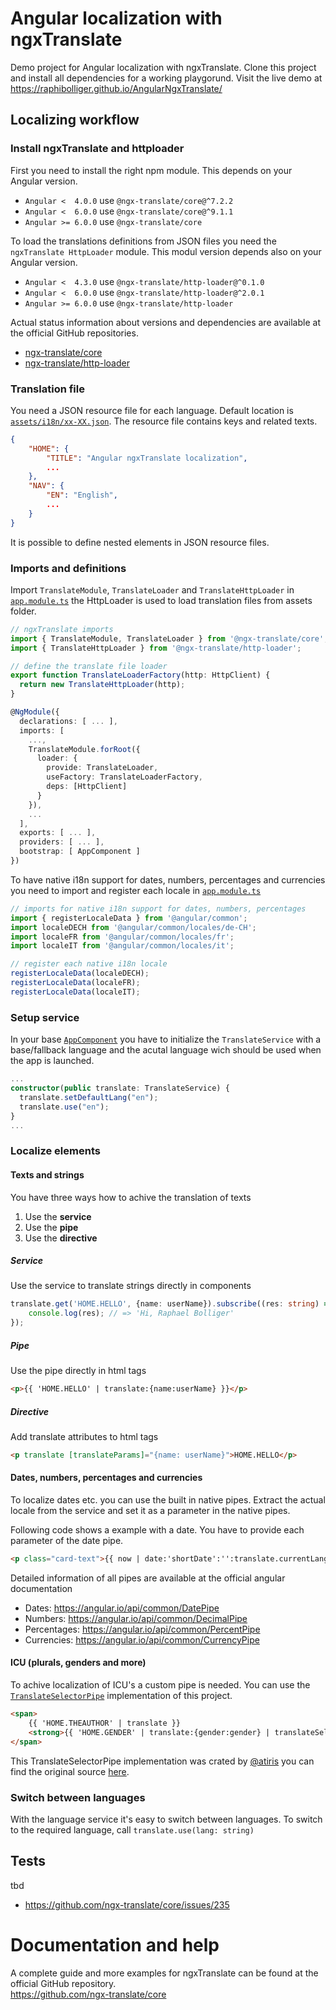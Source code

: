 [//]: # (ng build --prod --op docs  --base-href /AngularNgxTranslate/)

# Angular localization with ngxTranslate

Demo project for Angular localization with ngxTranslate. Clone this project and install all dependencies for a working playgorund.
Visit the live demo at https://raphibolliger.github.io/AngularNgxTranslate/

## Localizing workflow

### Install ngxTranslate and httploader

First you need to install the right npm module. This depends on your Angular version.

- `Angular <  4.0.0` use `@ngx-translate/core@^7.2.2`
- `Angular <  6.0.0` use `@ngx-translate/core@^9.1.1`
- `Angular >= 6.0.0` use `@ngx-translate/core`

To load the translations definitions from JSON files you need the `ngxTranslate HttpLoader` module. This modul version depends also on your Angular version.

- `Angular <  4.3.0` use `@ngx-translate/http-loader@^0.1.0`
- `Angular <  6.0.0` use `@ngx-translate/http-loader@^2.0.1`
- `Angular >= 6.0.0` use `@ngx-translate/http-loader`

Actual status information about versions and dependencies are available at the official GitHub repositories.

- [ngx-translate/core](https://github.com/ngx-translate/core)
- [ngx-translate/http-loader](https://github.com/ngx-translate/http-loader)

### Translation file

You need a JSON resource file for each language. Default location is [`assets/i18n/xx-XX.json`](https://github.com/raphibolliger/AngularNgxTranslate/tree/master/src/assets/i18n). The resource file contains keys and related texts.
```JSON
{
    "HOME": {
        "TITLE": "Angular ngxTranslate localization",
        ...
    },
    "NAV": {
        "EN": "English",
        ...
    }
}
```
It is possible to define nested elements in JSON resource files.

### Imports and definitions
Import `TranslateModule`, `TranslateLoader` and `TranslateHttpLoader` in [`app.module.ts`](https://github.com/raphibolliger/AngularNgxTranslate/blob/master/src/app/app.module.ts) the HttpLoader is used to load translation files from assets folder.

```TypeScript
// ngxTranslate imports
import { TranslateModule, TranslateLoader } from '@ngx-translate/core';
import { TranslateHttpLoader } from '@ngx-translate/http-loader';
```

```TypeScript
// define the translate file loader
export function TranslateLoaderFactory(http: HttpClient) {
  return new TranslateHttpLoader(http);
}
```

```TypeScript
@NgModule({
  declarations: [ ... ],
  imports: [
    ...,
    TranslateModule.forRoot({
      loader: {
        provide: TranslateLoader,
        useFactory: TranslateLoaderFactory,
        deps: [HttpClient]
      }
    }),
    ...
  ],
  exports: [ ... ],
  providers: [ ... ],
  bootstrap: [ AppComponent ]
})
```

To have native i18n support for dates, numbers, percentages and currencies you need to import and register each locale in [`app.module.ts`](https://github.com/raphibolliger/AngularNgxTranslate/blob/master/src/app/app.module.ts)
```TypeScript
// imports for native i18n support for dates, numbers, percentages
import { registerLocaleData } from '@angular/common';
import localeDECH from '@angular/common/locales/de-CH';
import localeFR from '@angular/common/locales/fr';
import localeIT from '@angular/common/locales/it';

// register each native i18n locale
registerLocaleData(localeDECH);
registerLocaleData(localeFR);
registerLocaleData(localeIT);
```

### Setup service
In your base [`AppComponent`](https://github.com/raphibolliger/AngularNgxTranslate/blob/master/src/app/app.component.ts) you have to initialize the `TranslateService` with a base/fallback language and the acutal language wich should be used when the app is launched.
```TypeScript
...
constructor(public translate: TranslateService) {
  translate.setDefaultLang("en");
  translate.use("en");
}
...
```

### Localize elements

#### Texts and strings
You have three ways how to achive the translation of texts

1. Use the **service**
2. Use the **pipe**
3. Use the **directive**

##### Service
Use the service to translate strings directly in components
```TypeScript
translate.get('HOME.HELLO', {name: userName}).subscribe((res: string) => {
    console.log(res); // => 'Hi, Raphael Bolliger'
});
```

##### Pipe
Use the pipe directly in html tags
```html
<p>{{ 'HOME.HELLO' | translate:{name:userName} }}</p>
```

##### Directive
Add translate attributes to html tags
```html
<p translate [translateParams]="{name: userName}">HOME.HELLO</p>
```

#### Dates, numbers, percentages and currencies
To localize dates etc. you can use the built in native pipes. Extract the actual locale from the service and set it as a parameter in the native pipes.

Following code shows a example with a date. You have to provide each parameter of the date pipe.
```html
<p class="card-text">{{ now | date:'shortDate':'':translate.currentLang }}</p>
```

Detailed information of all pipes are available at the official angular documentation

- Dates: https://angular.io/api/common/DatePipe
- Numbers: https://angular.io/api/common/DecimalPipe
- Percentages: https://angular.io/api/common/PercentPipe
- Currencies: https://angular.io/api/common/CurrencyPipe

#### ICU (plurals, genders and more)

To achive localization of ICU's a custom pipe is needed. You can use the [`TranslateSelectorPipe`](https://github.com/raphibolliger/AngularNgxTranslate/blob/master/src/app/pipes/TranslteSelectorPipe.ts) implementation of this project.

```html
<span>
    {{ 'HOME.THEAUTHOR' | translate }}
    <strong>{{ 'HOME.GENDER' | translate:{gender:gender} | translateSelector:gender }}</strong>
</span>
```
This TranslateSelectorPipe implementation was crated by [@atiris](https://github.com/atiris) you can find the original source [here](https://github.com/ngx-translate/core/issues/150#issuecomment-330825289).

### Switch between languages
With the language service it's easy to switch between languages. To switch to the required language, call `translate.use(lang: string)`

## Tests
tbd  
- https://github.com/ngx-translate/core/issues/235

# Documentation and help
A complete guide and more examples for ngxTranslate can be found at the official GitHub repository.  
https://github.com/ngx-translate/core